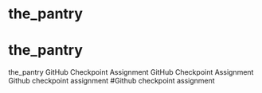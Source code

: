# the_pantry
# the_pantry
the_pantry
GitHub Checkpoint Assignment
GitHub Checkpoint Assignment
Github checkpoint assignment
#Github checkpoint assignment
